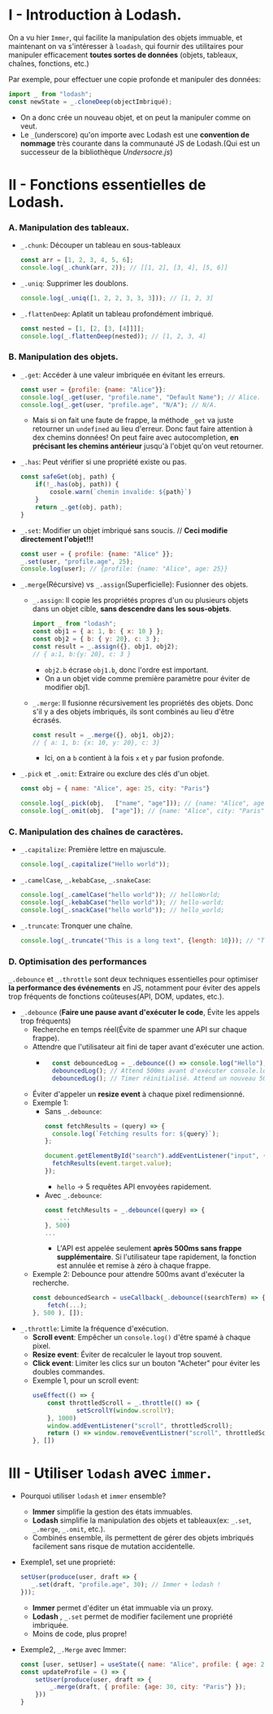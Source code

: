 # I - Introduction à Lodash.
On a vu hier ``Immer``, qui facilite la manipulation des objets immuable, et maintenant on va s'intéresser à ``loadash``, qui fournir des utilitaires pour manipuler efficacement __toutes sortes de données__ (objets, tableaux, chaînes, fonctions, etc.)

Par exemple, pour effectuer une copie profonde et manipuler des données:
````js
import _ from "lodash";
const newState = _.cloneDeep(objectImbriqué);
````
* On a donc crée un nouveau objet, et on peut la manipuler comme on veut.
* Le ``_``(underscore) qu'on importe avec Lodash est une __convention de nommage__ très courante dans la communauté JS de Lodash.(Qui est un successeur de la bibliothèque _Undersocre.js_)

# II - Fonctions essentielles de Lodash.
### A. Manipulation des tableaux.
* ``_.chunk``: Découper un tableau en sous-tableaux
    ````js
    const arr = [1, 2, 3, 4, 5, 6];
    console.log(_.chunk(arr, 2)); // [[1, 2], [3, 4], [5, 6]]
    ````
* ``_.uniq``: Supprimer les doublons.
    ````js
    console.log(_.uniq([1, 2, 2, 3, 3, 3])); // [1, 2, 3]
    ````
* ``_.flattenDeep``: Aplatit un tableau profondément imbriqué.
    ````js
    const nested = [1, [2, [3, [4]]]];
    console.log(_.flattenDeep(nested)); // [1, 2, 3, 4]
    ````

### B. Manipulation des objets.
* ``_.get``: Accéder à une valeur imbriquée en évitant les erreurs.
    ````js
    const user = {profile: {name: "Alice"}}:
    console.log(_.get(user, "profile.name", "Default Name"); // Alice.
    console.log(_.get(user, "profile.age", "N/A"); // N/A.
    ````
	* Mais si on fait une faute de frappe, la méthode ``_get`` va juste retourner un ``undefined`` au lieu d'erreur. Donc faut faire attention à dex chemins données! 
	On peut faire avec autocompletion, __en précisant les chemins antérieur__ jusqu'à l'objet qu'on veut retourner.
* ``_.has``: Peut vérifier si une propriété existe ou pas.
	````js
	const safeGet(obj, path) {
		if(!_.has(obj, path)) {
			cosole.warn(`chemin invalide: ${path}`)
		}
		return _.get(obj, path);
	}
	````
* ``_.set``: Modifier un objet imbriqué sans soucis. // __Ceci modifie directement l'objet!!!__
    ````js
    const user = { profile: {name: "Alice" }};
    _.set(user, "profile.age", 25);
    console.log(user); // {profile: {name: "Alice", age: 25}}
    ````
* ``_.merge``(Récursive) vs ``_.assign``(Superficielle): Fusionner des objets.
  * ``_.assign``: Il copie les propriétés propres d'un ou plusieurs objets dans un objet cible, __sans descendre dans les sous-objets__.
	````js
	import _ from "lodash";
	const obj1 = { a: 1, b: { x: 10 } };
	const obj2 = { b: { y: 20}, c: 3 };
	const result = _.assign({}, obj1, obj2);
	// { a:1, b:{y: 20}, c: 3 }
	````
	  * ``obj2.b`` écrase ``obj1.b``, donc l'ordre est important.
	  * On a un objet vide comme première paramètre pour éviter de modifier obj1.
	
  * ``_.merge``: Il fusionne récursivement les propriétés des objets. Donc s'il y a des objets imbriqués, ils sont combinés au lieu d'être écrasés.
	````js
	const result = _.merge({}, obj1, obj2);
	// { a: 1, b: {x: 10, y: 20}, c: 3}
	````
    * Ici, on a ``b`` contient à la fois ``x`` et ``y`` par fusion profonde.

* ``_.pick`` et ``_.omit``: Extraire ou exclure des clés d'un objet.
    ````js
    const obj = { name: "Alice", age: 25, city: "Paris"}
    
    console.log(_.pick(obj,   ["name", "age"])); // {name: "Alice", age: 25}
    console.log(_.omit(obj,  ["age"]); // {name: "Alice", city: "Paris"}
    ````

### C. Manipulation des chaînes de caractères.
* ``_.capitalize``: Première lettre en majuscule.
    ````js
    console.log(_.capitalize("Hello world"));
    ````
* ``_.camelCase``, ``_.kebabCase``, ``_.snakeCase``:
    ````js
    console.log(_.camelCase("hello world")); // helloWorld;
    console.log(_.kebabCase("hello world")); // hello-world;
    console.log(_.snackCase("hello world")); // hello_world;
    ````
* ``_.truncate``: Tronquer une chaîne.
    ````js
    console.log(_.truncate("This is a long text", {length: 10})); // "This is..."
    ````

### D. Optimisation des performances
``_.debounce`` et ``_.throttle`` sont deux techniques essentielles pour optimiser __la performance des événements__ en JS, notamment pour éviter des appels trop fréquents de fonctions coûteuses(API, DOM, updates, etc.).

* ``_.debounce`` (__Faire une pause avant d'exécuter le code__, Évite les appels trop fréquents)
    * Recherche en temps réel(Évite de spammer une API sur chaque frappe).
    * Attendre que l'utilisateur ait fini de taper avant d'exécuter une action.
        * ````js
            const debouncedLog = _.debounce(() => console.log("Hello"), 500);
            debouncedLog(); // Attend 500ms avant d'exécuter console.log
            debouncedLog(); // Timer réinitialisé. Attend un nouveau 500ms avant d'exécuter le console.log.
            ````
    * Éviter d'appeler un __resize event__ à chaque pixel redimensionné.
    * Exemple 1:
        * Sans ``_.debounce``:
            ````js
            const fetchResults = (query) => {
              console.log(`Fetching results for: ${query}`);
            };
            
            document.getElementById("search").addEventListener("input", (event) => {
              fetchResults(event.target.value);
            });
            ````
            * ``hello`` -> 5 requêtes API envoyées rapidement.
        * Avec ``_.debounce``:
            ````js
            const fetchResults = _.debounce((query) => {
                ...
            }, 500)
            ...
            ````
            * L'API est appelée seulement __après 500ms sans frappe supplémentaire__. Si l'utilisateur tape rapidement, la fonction est annulée et remise à zéro à chaque frappe.
    * Exemple 2:
        Debounce pour attendre 500ms avant d'exécuter la recherche.
        ````js
        const debouncedSearch = useCallback(_.debounce((searchTerm) => {
            fetch(...);
        }, 500 ), []);
        ````
* ``_.throttle``: Limite la fréquence d'exécution.
    * __Scroll event__: Empêcher un ``console.log()`` d'être spamé à chaque pixel.
    * __Resize event__: Éviter de recalculer le layout trop souvent.
    * __Click event__: Limiter les clics sur un bouton "Acheter" pour éviter les doubles commandes.
    * Exemple 1, pour un scroll event:
        ````js
        useEffect(() => {
            const throttledScroll = _.throttle(() => {
                    setScrollY(window.scrollY);
            }, 1000)
            window.addEventListener("scroll", throttledScroll);
            return () => window.removeEventListner("scroll", throttledScroll);
        }, [])
        ````

# III - Utiliser ``lodash`` avec ``immer``.
* Pourquoi utiliser ``lodash`` et ``immer`` ensemble?
    * __Immer__ simplifie la gestion des états immuables.
    * __Lodash__ simplifie la manipulation des objets et tableaux(ex: ``_.set``, ``_.merge``, ``_.omit``, etc.).
    * Combinés ensemble, ils permettent de gérer des objets imbriqués facilement sans risque de mutation accidentelle.

* Exemple1, set une proprieté:
    ````js
    setUser(produce(user, draft => {
       _.set(draft, "profile.age", 30); // Immer + lodash ! 
    }));
    ````
    * __Immer__ permet d'éditer un état immuable via un proxy.
    * __Lodash__ , ``_.set`` permet de modifier facilement une propriété imbriquée.
    * Moins de code, plus propre!

* Exemple2, ``_.Merge`` avec Immer:
    ````js
    const [user, setUser] = useState({ name: "Alice", profile: { age: 25 }});
    const updateProfile = () => {
        setUser(produce(user, draft => {
            _.merge(draft, { profile: {age: 30, city: "Paris"} });  
        }))
    }
    ````



